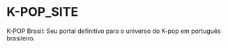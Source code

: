 # K-POP_SITE
K-POP Brasil: Seu portal definitivo para o universo do K-pop em português brasileiro. 
